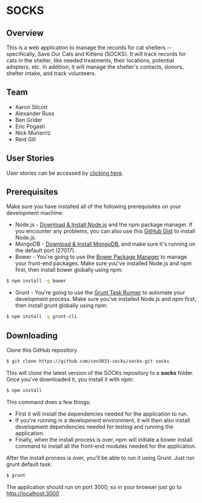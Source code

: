 # SOCKS

## Overview

This is a web application to manage the records for cat shelters -- specifically, Save Our
Cats and Kittens (SOCKS). It will track records for cats in the shelter, like needed
treatments, their locations, potential adopters, etc. In addition, it will manage the
shelter's contacts, donors, shelter intake, and track volunteers. 

## Team

* Aaron Silcott
* Alexander Russ
* Ben Grider
* Eric Pogash
* Nick Munarriz
* Reid Gill

## User Stories
User stories can be accessed by [clicking here](https://trello.com/b/dIzqURUh/user-stories).

## Prerequisites
Make sure you have installed all of the following prerequisites on your development machine:
* Node.js - [Download & Install Node.js](http://www.nodejs.org/download/) and the npm package manager. If you encounter any problems, you can also use this [GitHub Gist](https://gist.github.com/isaacs/579814) to install Node.js.
* MongoDB - [Download & Install MongoDB](http://www.mongodb.org/downloads), and make sure it's running on the default port (27017).
* Bower - You're going to use the [Bower Package Manager](http://bower.io/) to manage your front-end packages. Make sure you've installed Node.js and npm first, then install bower globally using npm:

```bash
$ npm install -g bower
```

* Grunt - You're going to use the [Grunt Task Runner](http://gruntjs.com/) to automate your development process. Make sure you've installed Node.js and npm first, then install grunt globally using npm:

```bash
$ npm install -g grunt-cli
```

## Downloading
Clone this GitHub repository

```bash
$ git clone https://github.com/cen3031-socks/socks.git socks
```

This will clone the latest version of the SOCKs repository to a **socks** folder. Once
you've downloaded it, you install it with npm: 

```bash
$ npm install
```

This command does a few things:
* First it will install the dependencies needed for the application to run.
* If you're running in a development environment, it will then also install development dependencies needed for testing and running the application.
* Finally, when the install process is over, npm will initiate a bower install command to install all the front-end modules needed for the application.

After the install process is over, you'll be able to run it using Grunt. Just run grunt default task:

```bash
$ grunt
```

The application should run on port 3000, so in your browser just go to [http://localhost:3000](http://localhost:3000)
